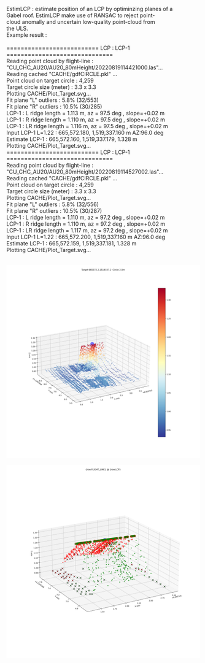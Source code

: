  EstimLCP : estimate position of an LCP by optiminzing planes of a <br/>
              Gabel roof. EstimLCP make use of RANSAC to reject point- <br/>
              cloud anomally and uncertain low-quality point-cloud from <br/>
              the ULS. <br/>
Example result : <br/>         
========================== LCP : LCP-1 ============================== <br/>
Reading point cloud by flight-line : "CU_CHC_AU20/AU20_80mHeight/20220819114421000.las"...  <br/>
Reading cached "CACHE/gdfCIRCLE.pkl" ... <br/>
Point cloud on target circle : 4,259  <br/>
Target circle size (meter) : 3.3 x 3.3  <br/>
Plotting CACHE/Plot_Target.svg... <br/>
Fit plane "L" outliers : 5.8% (32/553) <br/>
Fit plane "R" outliers : 10.5% (30/285) <br/>
LCP-1 : L  ridge length = 1.113 m,  az = 97.5 deg , slope=+0.02 m <br/>
LCP-1 : R  ridge length = 1.110 m,  az = 97.5 deg , slope=+0.02 m <br/>
LCP-1 : LR ridge length = 1.116 m,  az = 97.5 deg , slope=+0.02 m <br/>
Input LCP-1  L=1.22 : 665,572.180, 1,519,337.160 m  AZ:96.0 deg <br/>
Estimate LCP-1 :      665,572.160, 1,519,337.179, 1.328 m <br/>
Plotting CACHE/Plot_Target.svg... <br/>
========================== LCP : LCP-1 ============================== <br/>
Reading point cloud by flight-line : "CU_CHC_AU20/AU20_80mHeight/20220819114527002.las"...  <br/>
Reading cached "CACHE/gdfCIRCLE.pkl" ... <br/>
Point cloud on target circle : 4,259  <br/>
Target circle size (meter) : 3.3 x 3.3  <br/>
Plotting CACHE/Plot_Target.svg... <br/>
Fit plane "L" outliers : 5.8% (32/556) <br/>
Fit plane "R" outliers : 10.5% (30/287) <br/>
LCP-1 : L  ridge length = 1.110 m,  az = 97.2 deg , slope=+0.02 m <br/>
LCP-1 : R  ridge length = 1.110 m,  az = 97.2 deg , slope=+0.02 m <br/>
LCP-1 : LR ridge length = 1.117 m,  az = 97.2 deg , slope=+0.02 m <br/>
Input LCP-1  L=1.22 : 665,572.200, 1,519,337.160 m  AZ:96.0 deg <br/>
Estimate LCP-1 :      665,572.159, 1,519,337.181, 1.328 m <br/>
Plotting CACHE/Plot_Target.svg... <br/>
 <br/>

![LCP Color by Height](https://github.com/phisan-chula/UAV_Research/blob/main/LidarTarget_LCP/Plot_Target_Hgt.svg)

![LCP fitted by two planes](https://github.com/phisan-chula/UAV_Research/blob/main/LidarTarget_LCP/Plot_Target_Fit.svg)
